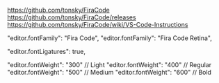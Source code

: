 https://github.com/tonsky/FiraCode
https://github.com/tonsky/FiraCode/releases
https://github.com/tonsky/FiraCode/wiki/VS-Code-Instructions

"editor.fontFamily": "Fira Code",
"editor.fontFamily": "Fira Code Retina",

"editor.fontLigatures": true,

"editor.fontWeight": "300" // Light
"editor.fontWeight": "400" // Regular
"editor.fontWeight": "500" // Medium
"editor.fontWeight": "600" // Bold
